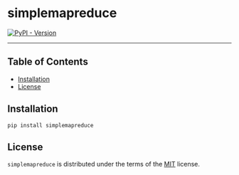 # simplemapreduce

[![PyPI - Version](https://img.shields.io/pypi/v/simplemapreduce.svg)](https://pypi.org/project/simplemapreduce)

-----

## Table of Contents

- [Installation](#installation)
- [License](#license)

## Installation

```console
pip install simplemapreduce
```

## License

`simplemapreduce` is distributed under the terms of the [MIT](https://spdx.org/licenses/MIT.html) license.
